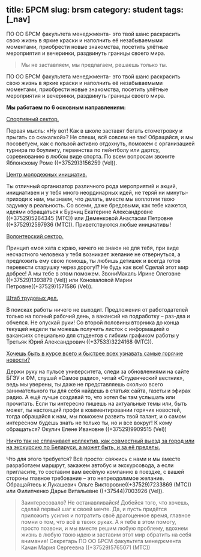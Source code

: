 title: БРСМ
slug: brsm
category: student
tags: [_nav]
---


ПО ОО БРСМ факультета менеджмента- это твой шанс раскрасить свою жизнь в яркие краски и наполнить её незабываемыми моментами, приобрести новые знакомства, посетить улётные мероприятия и вечеринки, раздвинуть границы своего мира.

>Мы не заставляем, мы предлагаем, решаешь только ты.

ПО ОО БРСМ факультета менеджмента- это твой шанс раскрасить свою жизнь в яркие краски и наполнить её незабываемыми моментами, приобрести новые знакомства, посетить улётные мероприятия и вечеринки, раздвинуть границы своего мира.

**Мы работаем по 6 основным направлениям:**

[Спортивный сектор.](/fm/student/brsm/sport)

Первая мысль: «Ну вот! Как в школе заставят бегать стометровку и прыгать со скакалкой»? Не спеши, всё совсем не так! Обращайся, и мы посоветуем, как с пользой активно отдохнуть, поможем с организацией турнира по боулингу, первенства по пейнтболу или дартсу, соревнованию в любом виде спорта. По всем вопросам звоните Яблонскому Роме ((+37529)3156259 (Vel)).

[Центр молодежных инициатив.](/fm/student/brsm/init)

Ты отличный организатор различного рода мероприятий и акций, инициативен и у тебя много неординарных идей, не теряй ни минуты- приходи к нам, мы знаем, что делать, вместе мы воплотим твою задумку в реальность. Со всеми, даже бредовыми, как тебе кажется, идеями обращаться к Бурчиц Екатерине Александровне ((+37529)5264345 (МТС)) или Деменковой Анастасии Петровне ((+37529)2597936 (МТС)). Приветствуются любые инициативы!

[Волонтерский сектор.](/fm/student/brsm/volont)

Принцип «моя хата с краю, ничего не знаю» не для тебя, при виде несчастного человека у тебя возникает желание не отвернуться, а предложить ему свою помощь, ты любишь детишек и всегда готов перевести старушку через дорогу!? Не будь как все! Сделай этот мир добрее! А мы тебе в этом поможем. ЗвониМакаль Ирине Олеговне ((+37529)1393879 (Vel)) или Коноваловой Марии Петровне((+37529)1571586 (Vel)).

 [Штаб трудовых дел.](/fm/student/brsm/trud)

В поисках работы ничего не выходит. Предложения от работодателей только на полный рабочий день, а вакансий на подработку – раз-два и обчелся. Не опускай руки! Со второй половины вторника до конца текущей недели ты можешь получить листок с информацией о вакансиях специально для студентов с гибким графиком работы у Третьяк Юрий Александрович ((+37533)3224168 (МТС)).

 [Хочешь быть в курсе всего и быстрее всех узнавать самые горячие новости?](/fm/student/brsm/info)

Держи руку на пульсе университета, следи за обновлениями на сайте БГЭУ и ФМ, слушай «Самое радио», читай «Студенческий вестник», ведь мы уверены, ты даже не представляешь сколько всего занимательного ты для себя найдешь в статьях сайта, газеты и эфирах радио. А ещё лучше создавай то, что хотел бы там услышать или прочитать. Если ты интересно пишешь на актуальные темы или, быть может, ты настоящий профи в комментировании горячих новостей, тогда обращайся к нам, мы поможем развить твой талант, и о самом интересном будешь знать не только ты, но и все вокруг! К кому обращаться? Окулич Елене Ивановне ((+37529)9909515 (Vel))

[Ничто так не сплачивает коллектив, как совместный выезд за город или на экскурсию по Беларуси, а может быть, и за её пределы.](/fm/student/brsm/turist)

Что для этого требуется? Всё просто: свяжись с нами и мы вместе разработаем маршрут, закажем автобус и экскурсовода, а если пригласите, то составим вам весёлую компанию в поездке, с вашей стороны главное требование – это непреодолимое желание. Обращайтесь к Лукашевич Ольге Викторовне((+37529)7233869 (МТС)) или Филипченко Дарье Витальевне ((+37544)7003926 (Vel)).

>Заинтересовало? Не останавливайся! Добейся того, что хочешь, сделай первый шаг к своей мечте. Да, и пусть придётся приложить усилия и потратить своё драгоценное время, главное помни о том, что всё в твоих руках. А я тебе в этом помогу, просто позвони, и мы вместе решим любую проблему, вдохнем жизнь в любую твою идею и заставим этот мир обратить на себя внимание! Секретарь ПО ОО БРСМ факультета менеджмента Качан Мария Сергеевна ((+37529)5765071 (МТС))